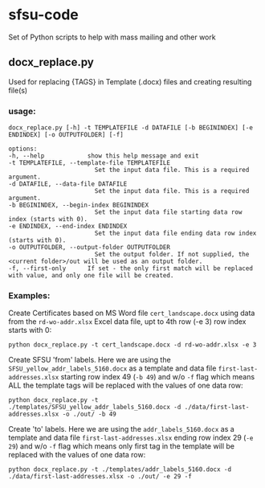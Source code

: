 # sfsu-code

Set of Python scripts to help with mass mailing and other work


## docx_replace.py
Used for replacing {TAGS} in Template (.docx) files and creating resulting file(s)

### usage: 
	docx_replace.py [-h] -t TEMPLATEFILE -d DATAFILE [-b BEGININDEX] [-e ENDINDEX] [-o OUTPUTFOLDER] [-f]

	options:
	-h, --help            show this help message and exit
	-t TEMPLATEFILE, --template-file TEMPLATEFILE
							Set the input data file. This is a required argument.
	-d DATAFILE, --data-file DATAFILE
							Set the input data file. This is a required argument.
	-b BEGININDEX, --begin-index BEGININDEX
							Set the input data file starting data row index (starts with 0).
	-e ENDINDEX, --end-index ENDINDEX
							Set the input data file ending data row index (starts with 0).
	-o OUTPUTFOLDER, --output-folder OUTPUTFOLDER
							Set the output folder. If not supplied, the <current folder>/out will be used as an output folder.
	-f, --first-only      If set - the only first match will be replaced with value, and only one file will be created.

### Examples:

Create Certificates based on MS Word file `cert_landscape.docx` using data from the `rd-wo-addr.xlsx` Excel data file, upt to 4th row (-e 3) row index starts with 0:

	python docx_replace.py -t cert_landscape.docx -d rd-wo-addr.xlsx -e 3

Create SFSU 'from' labels. Here we are using the `SFSU_yellow_addr_labels_5160.docx` as a template and data file `first-last-addresses.xlsx` starting row index 49 (`-b 49`) and w/o `-f` flag which means ALL the template tags will be replaced with the values of one data row:

	python docx_replace.py -t ./templates/SFSU_yellow_addr_labels_5160.docx -d ./data/first-last-addresses.xlsx -o ./out/ -b 49

Create 'to' labels. Here we are using the `addr_labels_5160.docx` as a template and data file `first-last-addresses.xlsx` ending row index 29 (`-e 29`) and w/o `-f` flag which means only first tag in the template will be replaced with the values of one data row:

	python docx_replace.py -t ./templates/addr_labels_5160.docx -d ./data/first-last-addresses.xlsx -o ./out/ -e 29 -f
